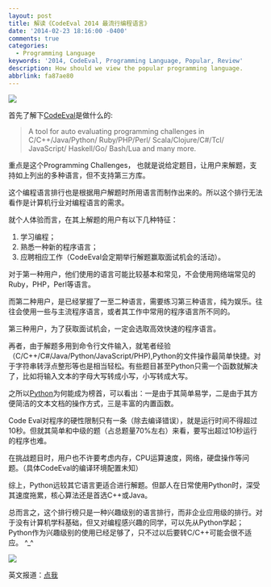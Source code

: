 ```yaml
---
layout: post
title: 解读《CodeEval 2014 最流行编程语言》
date: '2014-02-23 18:16:00 -0400'
comments: true
categories:
  - Programming Language
keywords: '2014, CodeEval, Programming Language, Popular, Review'
description: How should we view the popular programming language.
abbrlink: fa87ae80
---
```

![](http://images.cnitblog.com/blog/605265/201402/230529284143047.jpg)

首先了解下[CodeEval](http://www.codeeval.com)是做什么的:
>A tool for auto evaluating programming challenges in C/C++/Java/Python/ Ruby/PHP/Perl/ Scala/Clojure/C#/Tcl/ JavaScript/ Haskell/Go/ Bash/Lua and many more.

重点是这个Programming Challenges， 也就是说给定题目，让用户来解题，支持如上列出的多种语言，但不支持第三方库。

这个编程语言排行也是根据用户解题时所用语言而制作出来的。所以这个排行无法看作是计算机行业对编程语言的需求。
<!-- more -->

就个人体验而言，在其上解题的用户有以下几种特征：

1. 学习编程；
2. 熟悉一种新的程序语言；
3. 应聘相应工作（CodeEval会定期举行解题赢取面试机会的活动）。

对于第一种用户，他们使用的语言可能比较基本和常见，不会使用网络端常见的Ruby，PHP，Perl等语言。

而第二种用户，是已经掌握了一至二种语言，需要练习第三种语言，纯为娱乐。往往会使用一些与主流程序语言，或者其工作中常用的程序语言所不同的。

第三种用户，为了获取面试机会，一定会选取高效快速的程序语言。

再者，由于解题多用到命令行文件输入，就笔者经验（C/C++/C#/Java/Python/JavaScript/PHP),Python的文件操作最简单快捷。对于字符串转浮点整形等也是相当轻松。有些题目甚至Python只需一个函数就解决了，比如将输入文本的字母大写转成小写，小写转成大写。

之所以[Python](http://www.python.org/)为何能成为榜首，可以看出：一是由于其简单易学，二是由于其方便简洁的文本文档的操作方式，三是丰富的内置函数。

Code Eval对程序的硬性限制只有一条（除去编译错误），就是运行时间不得超过10秒。但就其简单和中级的题（占总题量70%左右）来看，要写出超过10秒运行的程序也难。

在挑战题目时，用户也不许要考虑内存，CPU运算速度，网络，硬盘操作等问题。（具体CodeEval的编译环境配置未知）

综上，Python远较其它语言更适合进行解题。但鄙人在日常使用Python时，深受其速度拖累，核心算法还是首选C++或Java。

总而言之，这个排行榜只是一种兴趣级别的语言排行，而非企业应用级的排行。对于没有计算机学科基础，但又对编程感兴趣的同学，可以先从Python学起；Python作为兴趣级别的使用已经足够了，只不过以后要转C/C++可能会很不适应。 ^_^

![](http://images.cnitblog.com/blog/605265/201402/230531525241340.png)

英文报道：[点我](http://blog.codeeval.com/2014#.UwkgkHVdWKk)
